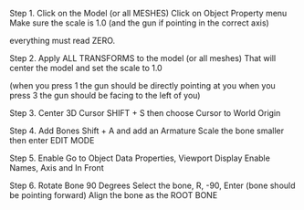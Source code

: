 Step 1. Click on the Model (or all MESHES)
Click on Object Property menu
Make sure the scale is 1.0 (and the gun if pointing in the correct axis)

everything must read ZERO.

Step 2. Apply ALL TRANSFORMS to the model (or all meshes)
That will center the model and set the scale to 1.0

(when you press 1 the gun should be directly pointing at you
when you press 3 the gun should be facing to the left of you)

Step 3. Center 3D Cursor
SHIFT + S then choose Cursor to World Origin

Step 4. Add Bones
Shift + A and add an Armature
Scale the bone smaller then enter EDIT MODE

Step 5. Enable 
Go to Object Data Properties, Viewport Display
Enable Names, Axis and In Front

Step 6. Rotate Bone 90 Degrees
Select the bone, R, -90, Enter
(bone should be pointing forward)
Align the bone as the ROOT BONE